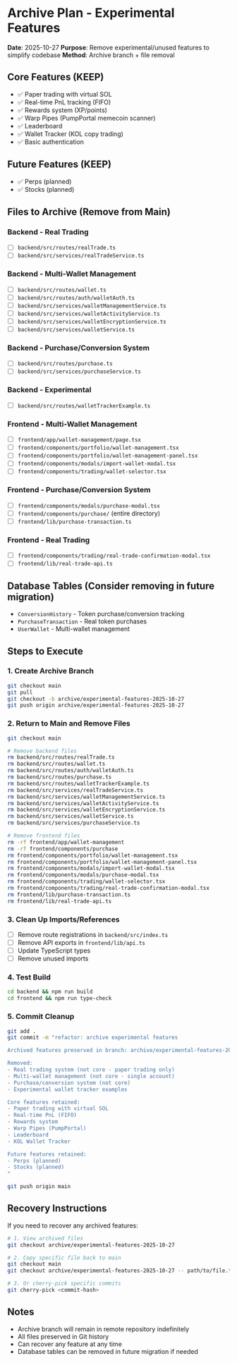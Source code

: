 # Archive Plan - Experimental Features

**Date**: 2025-10-27
**Purpose**: Remove experimental/unused features to simplify codebase
**Method**: Archive branch + file removal

## Core Features (KEEP)
- ✅ Paper trading with virtual SOL
- ✅ Real-time PnL tracking (FIFO)
- ✅ Rewards system (XP/points)
- ✅ Warp Pipes (PumpPortal memecoin scanner)
- ✅ Leaderboard
- ✅ Wallet Tracker (KOL copy trading)
- ✅ Basic authentication

## Future Features (KEEP)
- ✅ Perps (planned)
- ✅ Stocks (planned)

## Files to Archive (Remove from Main)

### Backend - Real Trading
- [ ] `backend/src/routes/realTrade.ts`
- [ ] `backend/src/services/realTradeService.ts`

### Backend - Multi-Wallet Management
- [ ] `backend/src/routes/wallet.ts`
- [ ] `backend/src/routes/auth/walletAuth.ts`
- [ ] `backend/src/services/walletManagementService.ts`
- [ ] `backend/src/services/walletActivityService.ts`
- [ ] `backend/src/services/walletEncryptionService.ts`
- [ ] `backend/src/services/walletService.ts`

### Backend - Purchase/Conversion System
- [ ] `backend/src/routes/purchase.ts`
- [ ] `backend/src/services/purchaseService.ts`

### Backend - Experimental
- [ ] `backend/src/routes/walletTrackerExample.ts`

### Frontend - Multi-Wallet Management
- [ ] `frontend/app/wallet-management/page.tsx`
- [ ] `frontend/components/portfolio/wallet-management.tsx`
- [ ] `frontend/components/portfolio/wallet-management-panel.tsx`
- [ ] `frontend/components/modals/import-wallet-modal.tsx`
- [ ] `frontend/components/trading/wallet-selector.tsx`

### Frontend - Purchase/Conversion System
- [ ] `frontend/components/modals/purchase-modal.tsx`
- [ ] `frontend/components/purchase/` (entire directory)
- [ ] `frontend/lib/purchase-transaction.ts`

### Frontend - Real Trading
- [ ] `frontend/components/trading/real-trade-confirmation-modal.tsx`
- [ ] `frontend/lib/real-trade-api.ts`

## Database Tables (Consider removing in future migration)
- `ConversionHistory` - Token purchase/conversion tracking
- `PurchaseTransaction` - Real token purchases
- `UserWallet` - Multi-wallet management

## Steps to Execute

### 1. Create Archive Branch
```bash
git checkout main
git pull
git checkout -b archive/experimental-features-2025-10-27
git push origin archive/experimental-features-2025-10-27
```

### 2. Return to Main and Remove Files
```bash
git checkout main

# Remove backend files
rm backend/src/routes/realTrade.ts
rm backend/src/routes/wallet.ts
rm backend/src/routes/auth/walletAuth.ts
rm backend/src/routes/purchase.ts
rm backend/src/routes/walletTrackerExample.ts
rm backend/src/services/realTradeService.ts
rm backend/src/services/walletManagementService.ts
rm backend/src/services/walletActivityService.ts
rm backend/src/services/walletEncryptionService.ts
rm backend/src/services/walletService.ts
rm backend/src/services/purchaseService.ts

# Remove frontend files
rm -rf frontend/app/wallet-management
rm -rf frontend/components/purchase
rm frontend/components/portfolio/wallet-management.tsx
rm frontend/components/portfolio/wallet-management-panel.tsx
rm frontend/components/modals/import-wallet-modal.tsx
rm frontend/components/modals/purchase-modal.tsx
rm frontend/components/trading/wallet-selector.tsx
rm frontend/components/trading/real-trade-confirmation-modal.tsx
rm frontend/lib/purchase-transaction.ts
rm frontend/lib/real-trade-api.ts
```

### 3. Clean Up Imports/References
- [ ] Remove route registrations in `backend/src/index.ts`
- [ ] Remove API exports in `frontend/lib/api.ts`
- [ ] Update TypeScript types
- [ ] Remove unused imports

### 4. Test Build
```bash
cd backend && npm run build
cd frontend && npm run type-check
```

### 5. Commit Cleanup
```bash
git add .
git commit -m "refactor: archive experimental features

Archived features preserved in branch: archive/experimental-features-2025-10-27

Removed:
- Real trading system (not core - paper trading only)
- Multi-wallet management (not core - single account)
- Purchase/conversion system (not core)
- Experimental wallet tracker examples

Core features retained:
- Paper trading with virtual SOL
- Real-time PnL (FIFO)
- Rewards system
- Warp Pipes (PumpPortal)
- Leaderboard
- KOL Wallet Tracker

Future features retained:
- Perps (planned)
- Stocks (planned)
"

git push origin main
```

## Recovery Instructions

If you need to recover any archived features:

```bash
# 1. View archived files
git checkout archive/experimental-features-2025-10-27

# 2. Copy specific file back to main
git checkout main
git checkout archive/experimental-features-2025-10-27 -- path/to/file.ts

# 3. Or cherry-pick specific commits
git cherry-pick <commit-hash>
```

## Notes
- Archive branch will remain in remote repository indefinitely
- All files preserved in Git history
- Can recover any feature at any time
- Database tables can be removed in future migration if needed

